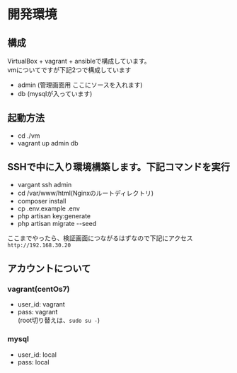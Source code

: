 # 開発環境
## 構成
VirtualBox + vagrant + ansibleで構成しています。  
vmについてですが下記2つで構成しています
- admin (管理画面用 ここにソースを入れます)
- db (mysqlが入っています)

## 起動方法
- cd ./vm
- vagrant up admin db

## SSHで中に入り環境構築します。下記コマンドを実行
- vargant ssh admin
- cd /var/www/html(Nginxのルートディレクトリ)
- composer install
- cp .env.example .env
- php artisan key:generate
- php artisan migrate --seed
 
ここまでやったら、検証画面につながるはずなので下記にアクセス  
`http://192.168.30.20`

## アカウントについて
### vagrant(centOs7)
- user_id: vagrant
- pass: vagrant  
(root切り替えは、`sudo su -`)

### mysql
- user_id: local 
- pass: local
